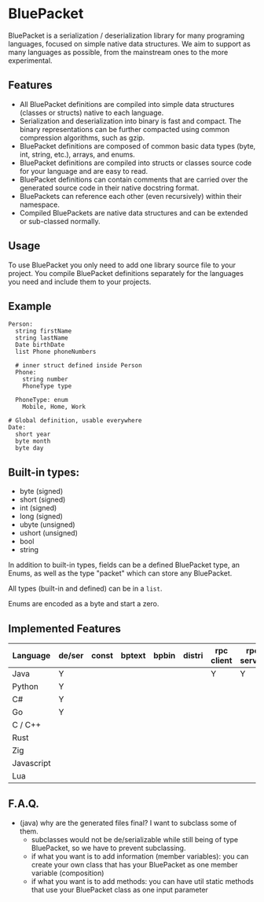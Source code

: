 # BluePacket

BluePacket is a serialization / deserialization library for many programing languages, focused on simple native data structures.
We aim to support as many languages as possible, from the mainstream ones to the more experimental.

## Features

- All BluePacket definitions are compiled into simple data structures (classes or structs) native to each language.
- Serialization and deserialization into binary is fast and compact. The binary representations can be further compacted using common compression algorithms, such as gzip.
- BluePacket definitions are composed of common basic data types (byte, int, string, etc.), arrays, and enums.
- BluePacket definitions are compiled into structs or classes source code for your language and are easy to read.
- BluePacket definitions can contain comments that are carried over the generated source code in their native docstring format.
- BluePackets can reference each other (even recursively) within their namespace.
- Compiled BluePackets are native data structures and can be extended or sub-classed normally.

## Usage

To use BluePacket you only need to add one library source file to your project.
You compile BluePacket definitions separately for the languages you need and include them to your projects.

## Example

```
Person:
  string firstName
  string lastName
  Date birthDate
  list Phone phoneNumbers

  # inner struct defined inside Person
  Phone:
    string number
    PhoneType type

  PhoneType: enum
    Mobile, Home, Work

# Global definition, usable everywhere
Date:
  short year
  byte month
  byte day
```

## Built-in types:

- byte (signed)
- short (signed)
- int (signed)
- long (signed)
- ubyte (unsigned)
- ushort (unsigned)
- bool
- string

In addition to built-in types, fields can be a defined BluePacket type, an Enums, as well as the type "packet" which can store any BluePacket.

All types (built-in and defined) can be in a `list`.

Enums are encoded as a byte and start a zero.

## Implemented Features

| Language | de/ser | const | bptext | bpbin | distri | rpc client | rpc server | connected client | connected server |
| -------- | ------ | ----- | ------ | ----- | ------ | ---------- | ---------- | ---------------- | ---------------- |
| Java     |    Y   |       |        |       |        |     Y      |     Y      |                  |                  |
| Python   |    Y   |       |        |       |        |            |            |                  |                  |
| C#       |    Y   |       |        |       |        |            |            |                  |                  |
| Go       |    Y   |       |        |       |        |            |            |                  |                  |
| C / C++  |        |       |        |       |        |            |            |                  |                  |
| Rust     |        |       |        |       |        |            |            |                  |                  |
| Zig      |        |       |        |       |        |            |            |                  |                  |
| Javascript |      |       |        |       |        |            |            |                  |                  |
| Lua      |        |       |        |       |        |            |            |                  |                  |

## F.A.Q.

- (java) why are the generated files final? I want to subclass some of them.
  - subclasses would not be de/serializable while still being of type BluePacket, so we have to prevent subclassing.
  - if what you want is to add information (member variables): you can create your own class that has your BluePacket as one member variable (composition)
  - if what you want is to add methods: you can have util static methods that use your BluePacket class as one input parameter
